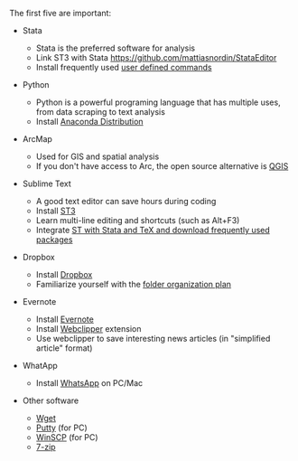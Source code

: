 The first five are important:

* Stata
  - Stata is the preferred software for analysis
  - Link ST3 with Stata https://github.com/mattiasnordin/StataEditor
  - Install frequently used [user defined commands](Stata-ado)

* Python 
  - Python is a powerful programing language that has multiple uses, from data scraping to text analysis
  - Install [Anaconda Distribution](https://www.anaconda.com/distribution/)

* ArcMap
  - Used for GIS and spatial analysis
  - If you don't have access to Arc, the open source alternative is [QGIS](https://qgis.org)

* Sublime Text
  - A good text editor can save hours during coding
  - Install [ST3](https://www.sublimetext.com/)
  - Learn multi-line editing and shortcuts (such as Alt+F3)
  - Integrate [ST with Stata and TeX and download frequently used packages](st-packages)

* Dropbox
  - Install [Dropbox](https://www.dropbox.com/)
  - Familiarize yourself with the [folder organization plan](Dropbox-folder-organization) 

* Evernote
  - Install [Evernote](https://evernote.com/)
  - Install [Webclipper](https://evernote.com/products/webclipper) extension 
  - Use webclipper to save interesting news articles (in "simplified article" format)

* WhatApp
  - Install [WhatsApp](https://www.whatsapp.com/download/) on PC/Mac

* Other software
  - [Wget](https://www.gnu.org/software/wget/)
  - [Putty](https://www.putty.org/) (for PC)
  - [WinSCP](https://winscp.net/eng/download.php) (for PC)
  - [7-zip](https://www.7-zip.org/)